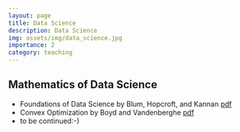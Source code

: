 ```yaml
---
layout: page
title: Data Science
description: Data Science
img: assets/img/data_science.jpg
importance: 2
category: teaching
---
```


## Mathematics of Data Science
* Foundations of Data Science by Blum, Hopcroft, and Kannan [pdf](https://home.ttic.edu/~avrim/book.pdf)  
* Convex Optimization by Boyd and Vandenberghe [pdf](https://web.stanford.edu/~boyd/cvxbook/bv_cvxbook.pdf)  
* to be continued:-)
